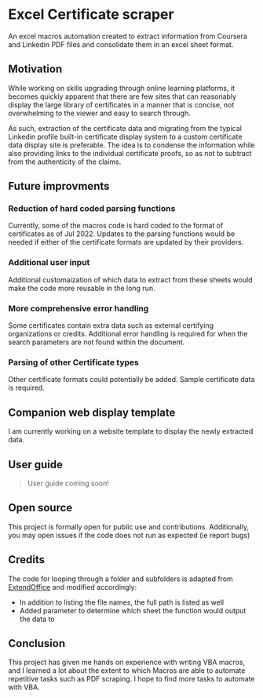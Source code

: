 # Excel Certificate scraper
An excel macros automation created to extract information from Coursera and Linkedin PDF 
files and consolidate them in an excel sheet format.

## Motivation
While working on skills upgrading through online learning platforms, it becomes quickly apparent
that there are few sites that can reasonably display the large library of certificates in a manner 
that is concise, not overwhelming to the viewer and easy to search through.

As such, extraction of the certificate data and migrating from the typical Linkedin profile built-in
certificate display system to a custom certificate data display site is preferable. The idea is to 
condense the information while also providing links to the individual certificate proofs, so as not 
to subtract from the authenticity of the claims.

## Future improvments

### Reduction of hard coded parsing functions
Currently, some of the macros code is hard coded to the format of certificates as of Jul 2022. 
Updates to the parsing functions would be needed if either of the certificate formats are 
updated by their providers. 

### Additional user input
Additional customaization of which data to extract from these sheets would make the code more 
reusable in the long run.

### More comprehensive error handling
Some certificates contain extra data such as external certifying organizations or credits. Additional 
error handling is required for when the search parameters are not found within the document.

### Parsing of other Certificate types
Other certificate formats could potentially be added. Sample certificate data is required.

## Companion web display template
I am currently working on a website template to display the newly extracted data.

## User guide
> User guide coming soon!

## Open source
This project is formally open for public use and contributions. Additionally, you may open issues if the code
does not run as expected (ie report bugs)

## Credits
The code for looping through a folder and subfolders is adapted from [ExtendOffice](https://www.extendoffice.com/documents/excel/2994-excel-list-all-files-in-folder-and-subfolders.html) 
and modified accordingly:

- In addition to listing the file names, the full path is listed as well
- Added parameter to determine which sheet the function would output the data to

## Conclusion
This project has given me hands on experience with writing VBA macros, and I learned a lot about
the extent to which Macros are able to automate repetitive tasks such as PDF scraping. I hope to find 
more tasks to automate with VBA.

